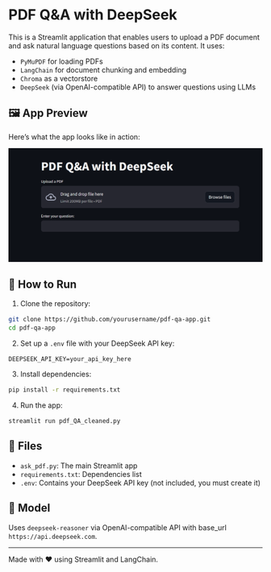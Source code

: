 # PDF Q&A with DeepSeek

This is a Streamlit application that enables users to upload a PDF document and ask natural language questions based on its content. It uses:
- `PyMuPDF` for loading PDFs
- `LangChain` for document chunking and embedding
- `Chroma` as a vectorstore
- `DeepSeek` (via OpenAI-compatible API) to answer questions using LLMs

## 🖼️ App Preview

Here’s what the app looks like in action:

![PDF Q&A Streamlit Screenshot](Screenshot.png)


## 🚀 How to Run

1. Clone the repository:
```bash
git clone https://github.com/yourusername/pdf-qa-app.git
cd pdf-qa-app
```

2. Set up a `.env` file with your DeepSeek API key:
```env
DEEPSEEK_API_KEY=your_api_key_here
```

3. Install dependencies:
```bash
pip install -r requirements.txt
```

4. Run the app:
```bash
streamlit run pdf_QA_cleaned.py
```

## 📁 Files

- `ask_pdf.py`: The main Streamlit app
- `requirements.txt`: Dependencies list
- `.env`: Contains your DeepSeek API key (not included, you must create it)

## 🧠 Model
Uses `deepseek-reasoner` via OpenAI-compatible API with base_url `https://api.deepseek.com`.

---

Made with ❤️ using Streamlit and LangChain.
